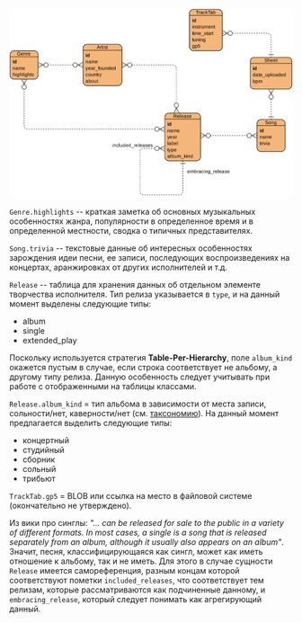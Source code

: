 ![database schema pic here](images/crack-schema.png)

`Genre.highlights` -- краткая заметка об основных музыкальных особенностях жанра, популярности в определенное время и в определенной местности, сводка о типичных представителях.

`Song.trivia` -- текстовые данные об интересных особенностях зарождения идеи песни, ее записи, последующих воспроизведениях на концертах, аранжировках от других исполнителей и т.д.

`Release` -- таблица для хранения данных об отдельном элементе творчества исполнителя. Тип релиза указывается в `type`, и на данный момент выделены следующие типы:
- album
- single
- extended_play

Поскольку используется стратегия **Table-Per-Hierarchy**, поле `album_kind` окажется пустым в случае, если строка соответствует не альбому, а другому типу релиза. Данную особенность следует учитывать при работе с отображенными на таблицы классами.

`Release.album_kind` = тип альбома в зависимости от места записи, сольности/нет, каверности/нет (см. [таксономию](https://ru.wikipedia.org/wiki/%D0%9C%D1%83%D0%B7%D1%8B%D0%BA%D0%B0%D0%BB%D1%8C%D0%BD%D1%8B%D0%B9_%D0%B0%D0%BB%D1%8C%D0%B1%D0%BE%D0%BC#%D0%9A%D0%BB%D0%B0%D1%81%D1%81%D0%B8%D1%84%D0%B8%D0%BA%D0%B0%D1%86%D0%B8%D1%8F_%D0%BF%D0%BE_%D0%BE%D0%B1%D1%8A%D1%91%D0%BC%D1%83)). На данный момент предлагается выделить следующие типы: 
- концертный
- студийный
- сборник 
- сольный 
- трибьют

`TrackTab.gp5` = BLOB или ссылка на место в файловой системе (окончательно не утверждено).

Из вики про синглы: *"... can be released for sale to the public in a variety of different formats. In most cases, a single is a song that is released separately from an album, although it usually also appears on an album"*. Значит, песня, классифицирующаяся как сингл, может как иметь отношение к альбому, так и не иметь. Для этого в случае  сущности `Release` имеется самореференция, разным концам которой соответствуют пометки `included_releases`, что соответствует тем релизам, которые рассматриваются как подчиненные данному, и `embracing_release`, который следует понимать как агрегирующий данный.
